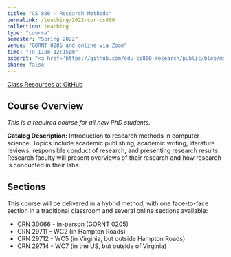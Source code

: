 ```yaml
---
title: "CS 800 - Research Methods"
permalink: /teaching/2022-spr-cs800
collection: teaching
type: "course"
semester: "Spring 2022"
venue: "GORNT 0205 and online via Zoom"
time: "TR 11am-12:15pm"
excerpt: "<a href='https://github.com/odu-cs800-research/public/blob/main/spr22/README.md' target='_blank'><i class='fab fa-fw fa-github' style='color:#171516'></i></a> &nbsp; **Catalog Description:**  Introduction to research methods in computer science. Topics include academic publishing, academic writing, literature reviews, responsible conduct of research, and presenting research results. Research faculty will present overviews of their research and how research is conducted in their labs."
share: false
---
```


<a href="https://github.com/odu-cs800-research/public/blob/main/spr22/README.md" target="_blank" class="btn btn--mcw"><i class="fab fa-fw fa-github"></i><span> Class Resources at GitHub</span></a>

## Course Overview

*This is a required course for all new PhD students.*

**Catalog Description:**  Introduction to research methods in computer science. Topics include academic publishing, academic writing, literature reviews, responsible conduct of research, and presenting research results. Research faculty will present overviews of their research and how research is conducted in their labs. 

## Sections

This course will be delivered in a hybrid method, with one face-to-face section in a traditional classroom and several online sections available:

* CRN 30066 - in-person (GORNT 0205)
* CRN 29711 - WC2 (in Hampton Roads)
* CRN 29712 - WC5 (in Virginia, but outside Hampton Roads)
* CRN 29714 - WC7 (in the US, but outside of Virginia)
